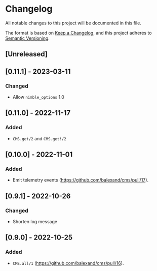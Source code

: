 # Changelog
All notable changes to this project will be documented in this file.

The format is based on [Keep a Changelog](https://keepachangelog.com/en/1.0.0/),
and this project adheres to [Semantic Versioning](https://semver.org/spec/v2.0.0.html).

## [Unreleased]

## [0.11.1] - 2023-03-11
### Changed
- Allow `nimble_options` 1.0

## [0.11.0] - 2022-11-17
### Added
- `CMS.get/2` and `CMS.get!/2`

## [0.10.0] - 2022-11-01
### Added
- Emit telemetry events (https://github.com/balexand/cms/pull/17).

## [0.9.1] - 2022-10-26
### Changed
- Shorten log message

## [0.9.0] - 2022-10-25
### Added
- `CMS.all/1` (https://github.com/balexand/cms/pull/16).
